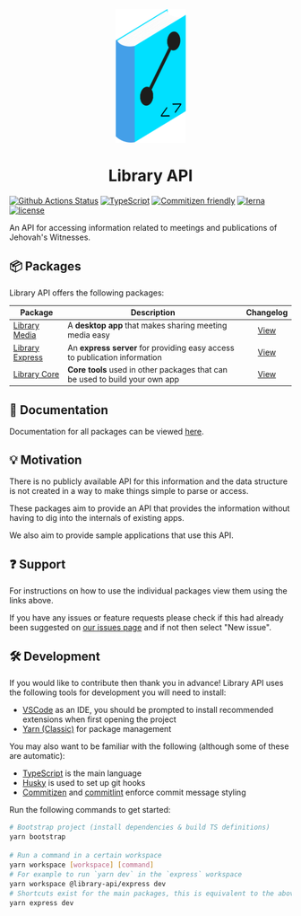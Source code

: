 <p align="center">
  <img src="./assets/logo.png" alt="Library API Logo" width="125">
</p>

<h1 align="center">
  Library API
</h1>

[![Github Actions Status](https://github.com/BenShelton/library-api/workflows/CI/badge.svg)](https://github.com/BenShelton/library-api/actions)
[![TypeScript](https://img.shields.io/npm/types/typescript)](https://www.typescriptlang.org/)
[![Commitizen friendly](https://img.shields.io/badge/commitizen-friendly-brightgreen.svg)](http://commitizen.github.io/cz-cli/)
[![lerna](https://img.shields.io/badge/maintained%20with-lerna-cc00ff.svg)](https://lerna.js.org/)
[![license](https://img.shields.io/npm/l/@library-api/core)](./LICENSE.md)

An API for accessing information related to meetings and publications of Jehovah's Witnesses.

## 📦 Packages

Library API offers the following packages:

| Package                                         | Description                                                                  |                Changelog                |
| ----------------------------------------------- | ---------------------------------------------------------------------------- | :-------------------------------------: |
| [Library Media](./packages/media/README.md)     | A **desktop app** that makes sharing meeting media easy                      |  [View](./packages/media/CHANGELOG.md)  |
| [Library Express](./packages/express/README.md) | An **express server** for providing easy access to publication information   | [View](./packages/express/CHANGELOG.md) |
| [Library Core](./packages/core/README.md)       | **Core tools** used in other packages that can be used to build your own app |  [View](./packages/core/CHANGELOG.md)   |

## 📖 Documentation

Documentation for all packages can be viewed [here](https://benshelton.github.io/library-api/).

## 💡 Motivation

There is no publicly available API for this information and the data structure is not created in a way to make things simple to parse or access.

These packages aim to provide an API that provides the information without having to dig into the internals of existing apps.

We also aim to provide sample applications that use this API.

## ❓ Support

For instructions on how to use the individual packages view them using the links above.

If you have any issues or feature requests please check if this had already been suggested on [our issues page](https://github.com/BenShelton/library-api/issues) and if not then select "New issue".

## 🛠 Development

If you would like to contribute then thank you in advance! Library API uses the following tools for development you will need to install:

- [VSCode](https://code.visualstudio.com/) as an IDE, you should be prompted to install recommended extensions when first opening the project
- [Yarn (Classic)](https://classic.yarnpkg.com/en/) for package management

You may also want to be familiar with the following (although some of these are automatic):

- [TypeScript](https://www.typescriptlang.org/) is the main language
- [Husky](https://typicode.github.io/husky/#/) is used to set up git hooks
- [Commitizen](https://github.com/commitizen/cz-cli) and [commitlint](https://github.com/conventional-changelog/commitlint) enforce commit message styling

Run the following commands to get started:

```bash
# Bootstrap project (install dependencies & build TS definitions)
yarn bootstrap

# Run a command in a certain workspace
yarn workspace [workspace] [command]
# For example to run `yarn dev` in the `express` workspace
yarn workspace @library-api/express dev
# Shortcuts exist for the main packages, this is equivalent to the above
yarn express dev
```
